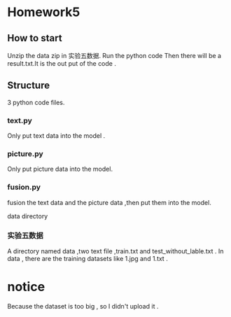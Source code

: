 # Homework5
## How to start
Unzip the data zip in 实验五数据.
Run the python code 
Then there will be a result.txt.It is the out put of the code .
## Structure
3 python code files.
### text.py 
Only put text data into the model .
### picture.py
Only put picture data into the model.
### fusion.py
fusion the text data and the picture data ,then put them into the model.

data directory
### 实验五数据
A directory named data ,two text file ,train.txt and test_without_lable.txt .
In data , there are the training datasets like 1.jpg and 1.txt . 

# notice 
Because the dataset is too big , so I didn't upload it .
